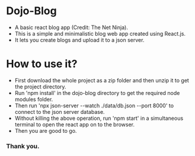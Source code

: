 # Dojo-Blog
- A basic react blog app (Credit: The Net Ninja).
- This is a simple and minimalistic blog web app created using React.js.
- It lets you create blogs and upload it to a json server.

# How to use it?
- First download the whole project as a zip folder and then unzip it to get the project directory.
- Run 'npm install' in the dojo-blog directory to get the required node modules folder.
- Then run 'npx json-server --watch ./data/db.json --port 8000' to connect to the json server database.
- Without killing the above operation, run 'npm start' in a simultaneous terminal to open the react app on to the browser.
- Then you are good to go.

### Thank you.
